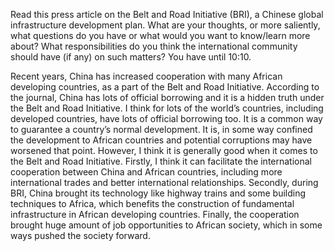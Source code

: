Read this press article on the Belt and Road Initiative (BRI), a Chinese global infrastructure development plan. What are your thoughts, or more saliently, what questions do you have or what would you want to know/learn more about? What responsibilities do you think the international community should have (if any) on such matters? You have until 10:10.


Recent years, China has increased cooperation with many African developing countries, as a part of the Belt and Road Initiative. According to the journal, China has lots of official borrowing and it is a hidden truth under the Belt and Road Initiative. I think for lots of the world’s countries, including developed countries, have lots of official borrowing too. It is a common way to guarantee a country’s normal development. It is, in some way confined the development to African countries and potential corruptions may have worsened that point. However, I think it is generally good when it comes to the Belt and Road Initiative. Firstly, I think it can facilitate the international cooperation between China and African countries, including more international trades and better international relationships.
Secondly, during BRI, China brought its technology like highway trains and some building techniques to Africa, which benefits the construction of fundamental infrastructure in African developing countries. 
Finally, the cooperation brought huge amount of job opportunities to African society, which in some ways pushed the society forward. 
